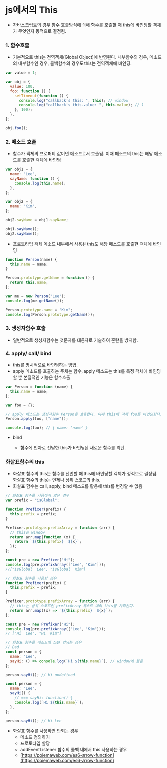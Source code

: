 # js에서의 This

- 자바스크립트의 경우 함수 호출방식에 의해 함수를 호출할 때 this에 바인딩할 객체가 무엇인지 동적으로 결정됨.

### 1. 함수호출

- 기본적으로 this는 전역객체(Global Object)에 반영된다. 내부함수의 경우, 메소드의 내부함수인 경우, 콜백함수의 경우도 this는 전역객체에 바인딩.

```jsx
var value = 1;

var obj = {
  value: 100,
  foo: function () {
    setTimeout(function () {
      console.log("callback's this: ", this); // window
      console.log("callback's this.value: ", this.value); // 1
    }, 100);
  },
};

obj.foo();
```

### 2. 메소드 호출

- 함수가 객체의 프로퍼티 값이면 메소드로서 호출됨. 이때 메소드의 this는 해당 메소드를 호출한 객체에 바인딩

```jsx
var obj1 = {
  name: "Lee",
  sayName: function () {
    console.log(this.name);
  },
};

var obj2 = {
  name: "Kim",
};

obj2.sayName = obj1.sayName;

obj1.sayName();
obj2.sayName();
```

- 프로토타입 객체 메소드 내부에서 사용된 this도 해당 메소드를 호출한 객체에 바인딩

```jsx
function Person(name) {
  this.name = name;
}

Person.prototype.getName = function () {
  return this.name;
};

var me = new Person("Lee");
console.log(me.getName());

Person.prototype.name = "Kim";
console.log(Person.prototype.getName());
```

### 3. 생성자함수 호출

- 일반적으로 생성자함수는 첫문자를 대문자로 기술하여 혼란을 방지함.

### 4. apply/ call/ bind

- this를 명시적으로 바인딩하는 방법.
- apply 메소드를 호출하는 주체는 함수, apply 메소드는 this를 특정 객체에 바인딩할 뿐 본질적인 기능은 함수호출

```jsx
var Person = function (name) {
  this.name = name;
};

var foo = {};

// apply 메소드는 생성자함수 Person을 호출한다. 이때 this에 객체 foo를 바인딩한다.
Person.apply(foo, ["name"]);

console.log(foo); // { name: 'name' }
```

- bind

  - 함수에 인자로 전달한 this가 바인딩된 새로운 함수를 리턴.

### 화살표함수의 this

- 화살표 함수의 this는 함수를 선언할 때 this에 바인딩할 객체가 정적으로 결정됨. 화살표 함수의 this는 언제나 상위 스코프의 this.
- 화살표 함수는 call, apply, bind 메소드를 활용해 this를 변경할 수 없음

```jsx
// 화살표 함수를 사용하지 않은 경우
var prefix = "isGlobal";

function Prefixer(prefix) {
  this.prefix = prefix;
}

Prefixer.prototype.prefixArray = function (arr) {
  // this는 window
  return arr.map(function (x) {
    return `${this.prefix}  ${x}`;
  });
};

const pre = new Prefixer("Hi");
console.log(pre.prefixArray(["Lee", "Kim"]));
//["isGlobal  Lee", "isGlobal  Kim"]

// 화살표 함수를 사용한 경우
function Prefixer(prefix) {
  this.prefix = prefix;
}

Prefixer.prototype.prefixArray = function (arr) {
  // this는 상위 스코프인 prefixArray 메소드 내의 this를 가리킨다.
  return arr.map((x) => `${this.prefix}  ${x}`);
};

const pre = new Prefixer("Hi");
console.log(pre.prefixArray(["Lee", "Kim"]));
// ["Hi  Lee", "Hi  Kim"]

// 화살표 함수를 메소드에 쓰면 안되는 경우
// Bad
const person = {
  name: "Lee",
  sayHi: () => console.log(`Hi ${this.name}`), // window에 붙음
};

person.sayHi(); // Hi undefined

const person = {
  name: "Lee",
  sayHi() {
    // === sayHi: function() {
    console.log(`Hi ${this.name}`);
  },
};

person.sayHi(); // Hi Lee
```

- 화살표 함수를 사용하면 안되는 경우
  - 메소드 정의하기
  - 프로토타입 할당
  - addEventListener 함수의 콜백 내에서 this 사용하는 경우
  - [https://poiemaweb.com/es6-arrow-function](https://poiemaweb.com/es6-arrow-function)
